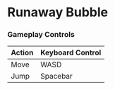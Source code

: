 # Runaway Bubble

### Gameplay Controls  
Action               | Keyboard Control
---                  |---                
Move                 | WASD              
Jump                 | Spacebar          